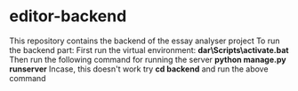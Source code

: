 # editor-backend
This repository contains the backend of the essay analyser project
To run the backend part:
First run the virtual environment:
  **dar\Scripts\activate.bat**
Then run the following command for running the server 
  **python manage.py runserver**
Incase, this doesn't work try **cd backend** and run the above command 
